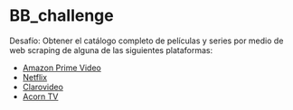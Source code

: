 # BB_challenge

Desafío: Obtener el catálogo completo de películas y series por medio de web scraping de alguna de las siguientes plataformas:

* [Amazon Prime Video](https://www.primevideo.com/)
* [Netflix](https://www.netflix.com/ar-en/)
* [Clarovideo](https://www.clarovideo.com/argentina/homeuser)
* [Acorn TV](https://acorn.tv/)

